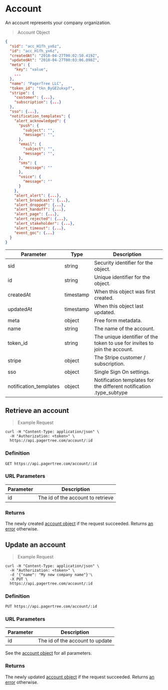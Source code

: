 # Account
An account represents your company organization.

> Account Object

```json
{
  "sid": "acc_H1fh_yx6z",
  "id": "acc_H1fh_yx6z",
  "createdAt": "2018-04-27T00:02:50.419Z",
  "updatedAt": "2018-04-27T00:03:06.098Z",
  "meta": {
    "key": "value",
    ...
  },
  "name": "PagerTree LLC",
  "token_id": "tkn_ByGE2ukxpf",
  "stripe": {
    "customer": {...},
    "subscription": {...}
  },
  "sso": {...},
  "notification_templates": {
    "alert_acknowledged": {
      "push": {
        "subject": "",
        "message": "",
      },
      "email": {
        "subject": "",
        "message": "",
      },
      "sms": {
        "message": ""
      },
      "voice": {
        "message": ""
      }
    },
    "alert_alert": {...},
    "alert_broadcast": {...},
    "alert_dropped": {...},
    "alert_handoff": {...},
    "alert_page": {...},
    "alert_rejected": {...},
    "alert_stakeholder": {...},
    "alert_timeout": {...},
    "event_goc": {...}
  }
}
```

Parameter | Type | Description
--------- | ---- | -----------
sid | string | Security identifier for the object.
id | string | Unique identifier for the object.
createdAt | timestamp | When this object was first created.
updatedAt | timestamp | When this object last updated.
meta | object | Free form metadata.
name | string | The name of the account.
token_id | string | The unique identifier of the token to use for invites to join the account.
stripe | object | The Stripe customer / subscription.
sso | object | Single Sign On settings.
notification_templates | object | Notification templates for the different notification .type_subtype

## Retrieve an account

> Example Request

```shell
curl -H "Content-Type: application/json" \
  -H "Authorization: <token>" \
  https://api.pagertree.com/account/:id
```

### Definition

`GET https://api.pagertree.com/account/:id`

### URL Parameters

Parameter | Description
--------- | -----------
id | The id of the account to retrieve

### Returns
The newly created [account object](#account)  if the request succeeded. Returns [an error](#errors) otherwise.


## Update an account

> Example Request

```shell
curl -H "Content-Type: application/json" \
  -H "Authorization: <token>" \
  -d '{"name": "My new company name"}'\
  -X PUT \
  https://api.pagertree.com/account/:id
```

### Definition

`PUT https://api.pagertree.com/account/:id`

### URL Parameters

Parameter | Description
--------- | -----------
id | The id of the account to update

See the [account object](#account) for all parameters.

### Returns
The newly updated [account object](#account) if the request succeeded. Returns [an error](#errors) otherwise.
